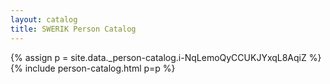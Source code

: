 ```yaml
---
layout: catalog
title: SWERIK Person Catalog
---
```

{% assign p = site.data._person-catalog.i-NqLemoQyCCUKJYxqL8AqiZ %}
{% include person-catalog.html p=p %}


